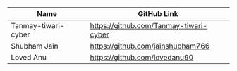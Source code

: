 | Name               | GitHub Link                     | 
| ------------------ | ------------------------------- |
| Tanmay-tiwari-cyber | https://github.com/Tanmay-tiwari-cyber |
| Shubham Jain    | https://github.com/jainshubham766 |
| Loved Anu   | https://github.com/lovedanu90 |
